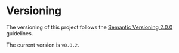 # Versioning

The versioning of this project follows the [Semantic Versioning 2.0.0](https://semver.org/) guidelines.

The current version is `v0.0.2`.
